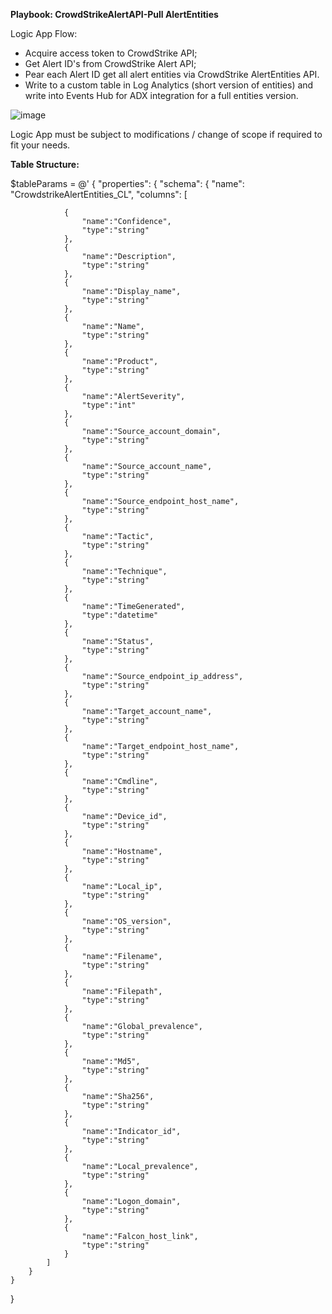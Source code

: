 
**Playbook: CrowdStrikeAlertAPI-Pull AlertEntities**

Logic App Flow:
- Acquire access token to CrowdStrike API;
- Get Alert ID's from CrowdStrike Alert API;
- Pear each Alert ID get all alert entities via CrowdStrike AlertEntities API.
- Write to a custom table in Log Analytics (short version of entities) and write into Events Hub for ADX integration for a full entities version.


![image](https://github.com/user-attachments/assets/f795e8ed-6a50-4e41-9bcc-50e99fe261ce)




  Logic App must be subject to modifications / change of scope if required to fit your needs.

**Table Structure:**

  $tableParams = @'
{
    "properties": {
        "schema": {
            "name": "CrowdstrikeAlertEntities_CL",
            "columns": [
								
				{
					"name":"Confidence",
					"type":"string"
				},
				{
					"name":"Description",
					"type":"string"
				},
				{
					"name":"Display_name",
					"type":"string"
				},
				{
					"name":"Name",
					"type":"string"
				},
				{
					"name":"Product",
					"type":"string"
				},
				{
					"name":"AlertSeverity",
					"type":"int"
				},
				{
					"name":"Source_account_domain",
					"type":"string"
				},
				{
					"name":"Source_account_name",
					"type":"string"
				},
				{
					"name":"Source_endpoint_host_name",
					"type":"string"
				},
				{
					"name":"Tactic",
					"type":"string"
				},
				{
					"name":"Technique",
					"type":"string"
				},
				{
					"name":"TimeGenerated",
					"type":"datetime"
				},
				{
					"name":"Status",
					"type":"string"
				},
				{
					"name":"Source_endpoint_ip_address",
					"type":"string"
				},
				{
					"name":"Target_account_name",
					"type":"string"
				},
				{
					"name":"Target_endpoint_host_name",
					"type":"string"
				},
				{
					"name":"Cmdline",
					"type":"string"
				},
				{
					"name":"Device_id",
					"type":"string"
				},
				{
					"name":"Hostname",
					"type":"string"
				},
				{
					"name":"Local_ip",
					"type":"string"
				},
				{
					"name":"OS_version",
					"type":"string"
				},
				{
					"name":"Filename",
					"type":"string"
				},
				{
					"name":"Filepath",
					"type":"string"
				},
				{
					"name":"Global_prevalence",
					"type":"string"
				},
				{
					"name":"Md5",
					"type":"string"
				},
				{
					"name":"Sha256",
					"type":"string"
				},
				{
					"name":"Indicator_id",
					"type":"string"
				},
				{
					"name":"Local_prevalence",
					"type":"string"
				},
				{
					"name":"Logon_domain",
					"type":"string"
				},
				{
					"name":"Falcon_host_link",
					"type":"string"
				}
            ]
        }
    }
}
